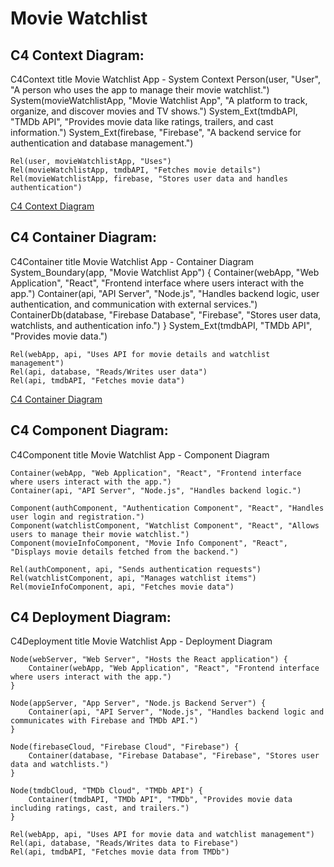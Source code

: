 <h1>Movie Watchlist</h1>


<h2>C4 Context Diagram:</h2>

<p>C4Context
    title Movie Watchlist App - System Context
    Person(user, "User", "A person who uses the app to manage their movie watchlist.")
    System(movieWatchlistApp, "Movie Watchlist App", "A platform to track, organize, and discover movies and TV shows.")
    System_Ext(tmdbAPI, "TMDb API", "Provides movie data like ratings, trailers, and cast information.")
    System_Ext(firebase, "Firebase", "A backend service for authentication and database management.")
    
    Rel(user, movieWatchlistApp, "Uses")
    Rel(movieWatchlistApp, tmdbAPI, "Fetches movie details")
    Rel(movieWatchlistApp, firebase, "Stores user data and handles authentication")
</p>

[C4 Context Diagram](https://www.mermaidchart.com/raw/0d2b5e87-5197-4b14-8015-a503afbbdaf2?theme=light&version=v0.1&format=svg)
    
<h2>C4 Container Diagram:</h2> 

C4Container
    title Movie Watchlist App - Container Diagram
    System_Boundary(app, "Movie Watchlist App") {
        Container(webApp, "Web Application", "React", "Frontend interface where users interact with the app.")
        Container(api, "API Server", "Node.js", "Handles backend logic, user authentication, and communication with external services.")
        ContainerDb(database, "Firebase Database", "Firebase", "Stores user data, watchlists, and authentication info.")
    }
    System_Ext(tmdbAPI, "TMDb API", "Provides movie data.")
    
    Rel(webApp, api, "Uses API for movie details and watchlist management")
    Rel(api, database, "Reads/Writes user data")
    Rel(api, tmdbAPI, "Fetches movie data")

[C4 Container Diagram](https://www.mermaidchart.com/raw/5d9dba22-37c7-40c4-8a95-43332f1cec29?theme=light&version=v0.1&format=svg)

<h2>C4 Component Diagram: </h2>

C4Component
    title Movie Watchlist App - Component Diagram
    
    Container(webApp, "Web Application", "React", "Frontend interface where users interact with the app.") 
    Container(api, "API Server", "Node.js", "Handles backend logic.") 

    Component(authComponent, "Authentication Component", "React", "Handles user login and registration.")
    Component(watchlistComponent, "Watchlist Component", "React", "Allows users to manage their movie watchlist.")
    Component(movieInfoComponent, "Movie Info Component", "React", "Displays movie details fetched from the backend.")
    
    Rel(authComponent, api, "Sends authentication requests")
    Rel(watchlistComponent, api, "Manages watchlist items")
    Rel(movieInfoComponent, api, "Fetches movie data")

<h2>C4 Deployment Diagram:</h2>

C4Deployment
    title Movie Watchlist App - Deployment Diagram
    
    Node(webServer, "Web Server", "Hosts the React application") {
        Container(webApp, "Web Application", "React", "Frontend interface where users interact with the app.")
    }
    
    Node(appServer, "App Server", "Node.js Backend Server") {
        Container(api, "API Server", "Node.js", "Handles backend logic and communicates with Firebase and TMDb API.")
    }

    Node(firebaseCloud, "Firebase Cloud", "Firebase") {
        Container(database, "Firebase Database", "Firebase", "Stores user data and watchlists.")
    }

    Node(tmdbCloud, "TMDb Cloud", "TMDb API") {
        Container(tmdbAPI, "TMDb API", "TMDb", "Provides movie data including ratings, cast, and trailers.")
    }

    Rel(webApp, api, "Uses API for movie data and watchlist management")
    Rel(api, database, "Reads/Writes data to Firebase")
    Rel(api, tmdbAPI, "Fetches movie data from TMDb")

